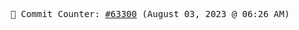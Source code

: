<p align="center">
    <samp>
        📮 Commit Counter: <a href="https://github.com/Javascript-void0/Javascript-void0/commits/main">#63300</a> (August 03, 2023 @ 06:26 AM)
    </samp>
</p>